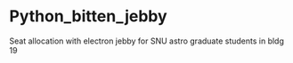 # Python_bitten_jebby
 Seat allocation with electron jebby for SNU astro graduate students in bldg 19
